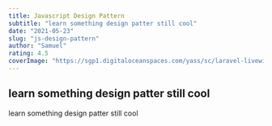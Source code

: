 ```yaml
---
title: Javascript Design Pattern
subtitle: "learn something design patter still cool"
date: "2021-05-23"
slug: "js-design-pattern"
author: "Samuel"
rating: 4.5
coverImage: "https://sgp1.digitaloceanspaces.com/yass/sc/laravel-livewire.png"
---
```


## learn something design patter still cool

learn something design patter still cool